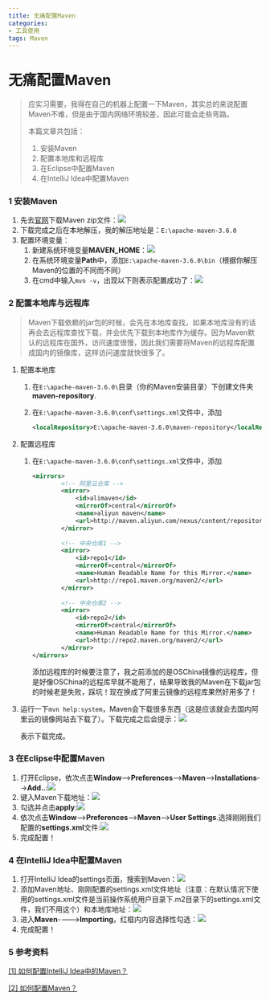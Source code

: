 ```yaml
---
title: 无痛配置Maven
categories: 
- 工具使用
tags: Maven
---
```


# 无痛配置Maven

> 应实习需要，我得在自己的机器上配置一下Maven，其实总的来说配置Maven不难，但是由于国内网络环境较差，因此可能会走些弯路。
>
> 本篇文章共包括：
>
> 1. 安装Maven
> 2. 配置本地库和远程库
> 3. 在Eclipse中配置Maven
> 4. 在IntelliJ Idea中配置Maven

### 1 安装Maven

1. 先去[官网](http://maven.apache.org/download.cgi)下载Maven zip文件：![](./res/2019-01-19/1.png)
2. 下载完成之后在本地解压，我的解压地址是：`E:\apache-maven-3.6.0`
3. 配置环境变量：
   1. 新建系统环境变量**MAVEN_HOME**：![](./res/2019-01-19/2.png)
   2. 在系统环境变量**Path**中，添加`E:\apache-maven-3.6.0\bin`（根据你解压Maven的位置的不同而不同）
   3. 在cmd中输入`mvn -v`，出现以下则表示配置成功了：![](./res/2019-01-19/3.png)

<!--more-->

### 2 配置本地库与远程库

> Maven下载依赖的jar包的时候，会先在本地库查找，如果本地库没有的话再会去远程库查找下载，并会优先下载到本地库作为缓存。因为Maven默认的远程库在国外，访问速度很慢，因此我们需要将Maven的远程库配置成国内的镜像库，这样访问速度就快很多了。

1. 配置本地库

   1. 在`E:\apache-maven-3.6.0\`目录（你的Maven安装目录）下创建文件夹**maven-repository**.

   2. 在`E:\apache-maven-3.6.0\conf\settings.xml`文件中，添加

      ```xml
      <localRepository>E:\apache-maven-3.6.0\maven-repository</localRepository>
      ```

2. 配置远程库

   1. 在`E:\apache-maven-3.6.0\conf\settings.xml`文件中，添加

      ```xml
      <mirrors>
              <!-- 阿里云仓库 -->
              <mirror>
                  <id>alimaven</id>
                  <mirrorOf>central</mirrorOf>
                  <name>aliyun maven</name>
                  <url>http://maven.aliyun.com/nexus/content/repositories/central/</url>
              </mirror>
          
              <!-- 中央仓库1 -->
              <mirror>
                  <id>repo1</id>
                  <mirrorOf>central</mirrorOf>
                  <name>Human Readable Name for this Mirror.</name>
                  <url>http://repo1.maven.org/maven2/</url>
              </mirror>
          
              <!-- 中央仓库2 -->
              <mirror>
                  <id>repo2</id>
                  <mirrorOf>central</mirrorOf>
                  <name>Human Readable Name for this Mirror.</name>
                  <url>http://repo2.maven.org/maven2/</url>
              </mirror>
      </mirrors>
      ```

      添加远程库的时候要注意了，我之前添加的是OSChina镜像的远程库，但是好像OSChina的远程库早就不能用了，结果导致我的Maven在下载jar包的时候老是失败，踩坑！现在换成了阿里云镜像的远程库果然好用多了！

3. 运行一下`mvn help:system`，Maven会下载很多东西（这是应该就会去国内阿里云的镜像网站去下载了）。下载完成之后会提示：![](./res/2019-01-19/4.png)

   表示下载完成。

### 3 在Eclipse中配置Maven

1. 打开Eclipse，依次点击**Window**-->**Preferences**-->**Maven**-->**Installations**-->**Add..**:![](./res/2019-01-19/5.png)
2. 键入Maven下载地址：![](./res/2019-01-19/6.png)
3. 勾选并点击**apply**:![](./res/2019-01-19/7.png)
4. 依次点击**Window**-->**Preferences**-->**Maven**-->**User Settings**.选择刚刚我们配置的**settings.xml**文件:![](./res/2019-01-19/8.png)
5. 完成配置！

### 4 在IntelliJ Idea中配置Maven

1. 打开IntelliJ Idea的settings页面，搜索到Maven：![](./res/2019-01-19/9.png)
2. 添加Maven地址、刚刚配置的settings.xml文件地址（注意：在默认情况下使用的settings.xml文件是当前操作系统用户目录下.m2目录下的settings.xml文件，我们不用这个）和本地库地址：![](./res/2019-01-19/10.png)
3. 进入**Maven**---->**Importing**，红框内内容选择性勾选：![](./res/2019-01-19/11.png)
4. 完成配置！

### 5 参考资料

[[1] 如何配置IntelliJ Idea中的Maven？](https://blog.csdn.net/westos_linux/article/details/78968012)

[[2] 如何配置Maven？](https://www.cnblogs.com/eagle6688/p/7838224.html)